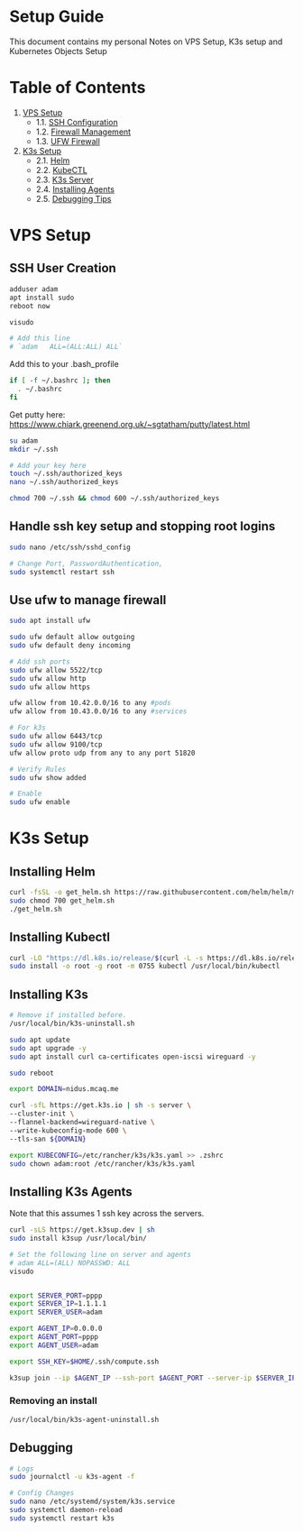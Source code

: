# Setup Guide

This document contains my personal Notes on VPS Setup, K3s setup and Kubernetes Objects Setup

# Table of Contents
1. [VPS Setup](#vps-setup)
    - 1.1. [SSH Configuration](#ssh-user-creation)
    - 1.2. [Firewall Management](#Handle-ssh-key-setup-and-stopping-root-logins)
    - 1.3. [UFW Firewall](#Use-ufw-to-manage-firewall)
2. [K3s Setup](#k3s-setup)
    - 2.1. [Helm](#installing-helm)
    - 2.2. [KubeCTL](#Installing-Kubectl)
    - 2.3. [K3s Server](#Installing-k3s)
    - 2.4. [Installing Agents](#Installing-K3s-Agents)
    - 2.5. [Debugging Tips](#Debugging)


# VPS Setup

## SSH User Creation

```bash
adduser adam
apt install sudo
reboot now

visudo

# Add this line
# `adam   ALL=(ALL:ALL) ALL`
```

Add this to your .bash_profile
```bash
if [ -f ~/.bashrc ]; then
  . ~/.bashrc
fi
```

Get putty here: https://www.chiark.greenend.org.uk/~sgtatham/putty/latest.html

```bash
su adam
mkdir ~/.ssh

# Add your key here
touch ~/.ssh/authorized_keys
nano ~/.ssh/authorized_keys

chmod 700 ~/.ssh && chmod 600 ~/.ssh/authorized_keys
```

## Handle ssh key setup and stopping root logins

```bash
sudo nano /etc/ssh/sshd_config

# Change Port, PasswordAuthentication,
sudo systemctl restart ssh
```

## Use ufw to manage firewall

```bash
sudo apt install ufw

sudo ufw default allow outgoing
sudo ufw default deny incoming

# Add ssh ports
sudo ufw allow 5522/tcp
sudo ufw allow http
sudo ufw allow https

ufw allow from 10.42.0.0/16 to any #pods
ufw allow from 10.43.0.0/16 to any #services

# For k3s
sudo ufw allow 6443/tcp
sudo ufw allow 9100/tcp
ufw allow proto udp from any to any port 51820

# Verify Rules
sudo ufw show added

# Enable
sudo ufw enable
```

# K3s Setup

## Installing Helm

```bash
curl -fsSL -o get_helm.sh https://raw.githubusercontent.com/helm/helm/main/scripts/get-helm-3
sudo chmod 700 get_helm.sh
./get_helm.sh
```

## Installing Kubectl

```bash
curl -LO "https://dl.k8s.io/release/$(curl -L -s https://dl.k8s.io/release/stable.txt)/bin/linux/amd64/kubectl"
sudo install -o root -g root -m 0755 kubectl /usr/local/bin/kubectl
```

## Installing K3s

```bash
# Remove if installed before.
/usr/local/bin/k3s-uninstall.sh

sudo apt update
sudo apt upgrade -y
sudo apt install curl ca-certificates open-iscsi wireguard -y

sudo reboot

export DOMAIN=nidus.mcaq.me

curl -sfL https://get.k3s.io | sh -s server \
--cluster-init \
--flannel-backend=wireguard-native \
--write-kubeconfig-mode 600 \
--tls-san ${DOMAIN}
```

```bash
export KUBECONFIG=/etc/rancher/k3s/k3s.yaml >> .zshrc
sudo chown adam:root /etc/rancher/k3s/k3s.yaml
```

## Installing K3s Agents

Note that this assumes 1 ssh key across the servers.

```bash
curl -sLS https://get.k3sup.dev | sh
sudo install k3sup /usr/local/bin/

# Set the following line on server and agents
# adam ALL=(ALL) NOPASSWD: ALL
visudo
```

```bash

export SERVER_PORT=pppp
export SERVER_IP=1.1.1.1
export SERVER_USER=adam

export AGENT_IP=0.0.0.0
export AGENT_PORT=pppp
export AGENT_USER=adam

export SSH_KEY=$HOME/.ssh/compute.ssh

k3sup join --ip $AGENT_IP --ssh-port $AGENT_PORT --server-ip $SERVER_IP --server-user $SERVER_USER --user $AGENT_USER --ssh-key $SSH_KEY --server-ssh-port $SERVER_PORT
```

### Removing an install

```bash
/usr/local/bin/k3s-agent-uninstall.sh
```

## Debugging

```bash
# Logs
sudo journalctl -u k3s-agent -f

# Config Changes
sudo nano /etc/systemd/system/k3s.service
sudo systemctl daemon-reload
sudo systemctl restart k3s
```
